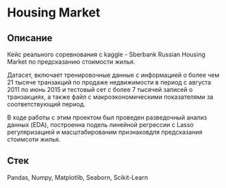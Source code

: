 # Housing Market

## Описание
Кейс реального соревнования с kaggle - Sberbank Russian Housing Market по предсказанию стоимости жилья.

Датасет, включает тренировочные данные с информацией о более чем 21 тысяче транзакций по продаже недвижимости в период с августа 2011 по июнь 2015 и тестовый сет с более 7 тысячей записей о транзакциях, а также файл с макроэкономическими показателями за соответствующий период.

В ходе работы с этим проектом был проведен разведочный анализ данных (EDA), построенна подель линейной регрессии с Lasso регуляризацией и масштабированим признаковдля предсказания стоимсоти жилья.

## Стек
Pandas, Numpy, Matplotlib, Seaborn, Scikit-Learn

